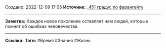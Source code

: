 Создано: 2022-12-09 17:05
**Источник:** [_451  градус по фарангейту](_451%20%20градус%20по%20фарангейту.md)
***
**Заметка:** Каждое новое поколение оставляет нам людей, которые помнят об ошибках человечества.  
***
**Ссылки:** 
**Тэги:** #Время  #Знания #Жизнь

